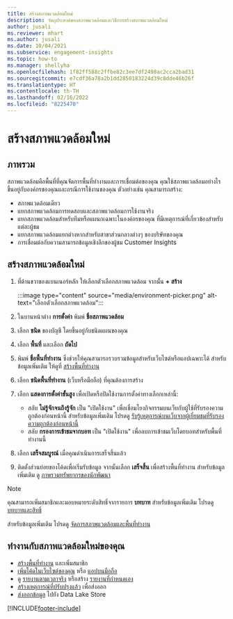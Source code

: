 ```yaml
---
title: สร้างสภาพแวดล้อมใหม่
description: วัตถุประสงค์ของสภาพแวดล้อมและวิธีการสร้างสภาพแวดล้อมใหม่
author: jusali
ms.reviewer: mhart
ms.author: jusali
ms.date: 10/04/2021
ms.subservice: engagement-insights
ms.topic: how-to
ms.manager: shellyha
ms.openlocfilehash: 1f82ff588c2ffbe82c3ee7df2498ac2cca2bad31
ms.sourcegitcommit: e7cdf36a78a2b1dd2850183224d39c8dde46b26f
ms.translationtype: HT
ms.contentlocale: th-TH
ms.lasthandoff: 02/16/2022
ms.locfileid: "8225470"
---
```

# <a name="create-a-new-environment"></a>สร้างสภาพแวดล้อมใหม่ 

## <a name="overview"></a>ภาพรวม

สภาพแวดล้อมคือพื้นที่ที่คุณจัดการพื้นที่ทำงานและการเชื่อมต่อของคุณ คุณใช้สภาพแวดล้อมอย่างไร ขึ้นอยู่กับองค์กรของคุณและกรณีการใช้งานของคุณ ตัวอย่างเช่น คุณสามารถสร้าง:

- สภาพแวดล้อมเดียว
- แยกสภาพแวดล้อมการทดสอบและสภาพแวดล้อมการใช้งานจริง
- แยกสภาพแวดล้อมสำหรับทีมหรือแผนกเฉพาะในองค์กรของคุณ ที่มีเหตุการณ์ที่เกี่ยวข้องสำหรับแต่ละผู้ชม
- แยกสภาพแวดล้อมแยกต่างหากสำหรับสาขาส่วนกลางต่างๆ ของบริษัทของคุณ
- การเชื่อมต่อกับความสามารถข้อมูลเชิงลึกของผู้ชม Customer Insights

## <a name="create-a-new-environment"></a>สร้างสภาพแวดล้อมใหม่

1. ที่ด้านขวาของแบนเนอร์หลัก ให้เลือกตัวเลือกสภาพแวดล้อม จากนั้น **+ สร้าง**

   :::image type="content" source="media/environment-picker.png" alt-text="เลือกตัวเลือกสภาพแวดล้อม":::

1. ในบานหน้าต่าง **การตั้งค่า** พิมพ์ **ชื่อสภาพแวดล้อม**

1. เลือก **ชนิด** ของบัญชี โดยขึ้นอยู่กับชนิดแผนของคุณ

1. เลือก **พื้นที่** และเลือก **ถัดไป** 

1. พิมพ์ **ชื่อพื้นที่ทำงาน** ซึ่งช่วยให้คุณสามารถรวบรวมข้อมูลสำหรับเว็บไซต์หรือแอปเฉพาะได้ สำหรับข้อมูลเพิ่มเติม ให้ดูที่ [สร้างพื้นที่ทำงาน](create-workspace.md)

1. เลือก **ชนิดพื้นที่ทำงาน** (เว็บหรือมือถือ) ที่คุณต้องการสร้าง 

1. เลือก **แสดงการตั้งค่าขั้นสูง** เพื่อเปิดหรือปิดใช้งานการตั้งค่าทางเลือกเหล่านี้:

   - สลับ **ไม่รู้จักจนถึงรู้จัก** เป็น "เปิดใช้งาน" เพื่อเชื่อมโยงกิจกรรมบนเว็บกับผู้ใช้ที่รับรองความถูกต้องก่อนหน้านี้ สำหรับข้อมูลเพิ่มเติม โปรดดู [รับรู้เหตุการณ์บนเว็บจากผู้เยี่ยมชมที่รับรองความถูกต้องก่อนหน้านี้](unknown-to-known.md)
   - สลับ **กรองการเข้าชมจากบอท** เป็น "เปิดใช้งาน" เพื่อลบการเข้าชมเว็บโดยบอทสำหรับพื้นที่ทำงานนี้ 

1. เลือก **เสร็จสมบูรณ์** เมื่อคุณดำเนินการเสร็จสิ้นแล้ว 

1. ติดตั้งส่วนย่อยของโค้ดเพื่อเริ่มรับข้อมูล จากนั้นเลือก **เสร็จสิ้น** เพื่อสร้างพื้นที่ทำงาน สำหรับข้อมูลเพิ่มเติม ดู [ภาพรวมทรัพยากรของนักพัฒนา](developer-resources.md)

> [!NOTE]
> คุณสามารถเพิ่มสมาชิกและมอบหมายระดับสิทธิ์จากรายการ **บทบาท** สำหรับข้อมูลเพิ่มเติม โปรดดู [บทบาทและสิทธิ์](user-roles.md) 

สำหรับข้อมูลเพิ่มเติม โปรดดู [จัดการสภาพแวดล้อมและพื้นที่ทำงาน](manage-environments-workspaces.md)

## <a name="work-with-your-new-environment"></a>ทำงานกับสภาพแวดล้อมใหม่ของคุณ

- [สร้างพื้นที่ทำงาน](../engagement-insights/create-workspace.md) และเพิ่มสมาชิก
- [เพิ่มโค้ดในเว็บไซต์ของคุณ](../engagement-insights/instrument-website.md) หรือ [แอปบนมือถือ](../engagement-insights/developer-resources.md#capture-events-from-mobile-apps)
- ดู [รายงานตามเวลาจริง](../engagement-insights/view-reports.md) หรือสร้าง [รายงานที่กำหนดเอง](../engagement-insights/custom-reports.md)
- [สร้างเหตุการณ์ที่ปรับปรุงแล้ว](../engagement-insights/refined-events.md) เพื่อส่งออก
- [ส่งออกข้อมูล](../engagement-insights/export-events.md) ไปยัง Data Lake Store

[!INCLUDE[footer-include](../includes/footer-banner.md)]
